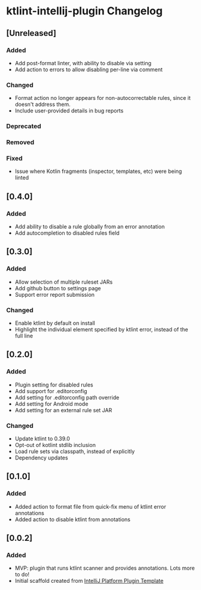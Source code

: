 <!-- Keep a Changelog guide -> https://keepachangelog.com -->

# ktlint-intellij-plugin Changelog

## [Unreleased]
### Added
- Add post-format linter, with ability to disable via setting
- Add action to errors to allow disabling per-line via comment

### Changed
- Format action no longer appears for non-autocorrectable rules, since it doesn't address them.
- Include user-provided details in bug reports

### Deprecated

### Removed

### Fixed
- Issue where Kotlin fragments (inspector, templates, etc) were being linted

## [0.4.0]
### Added
- Add ability to disable a rule globally from an error annotation 
- Add autocompletion to disabled rules field

## [0.3.0]
### Added
- Allow selection of multiple ruleset JARs
- Add github button to settings page
- Support error report submission

### Changed
- Enable ktlint by default on install
- Highlight the individual element specified by ktlint error, instead of the full line

## [0.2.0]
### Added
- Plugin setting for disabled rules
- Add support for .editorconfig
- Add setting for .editorconfig path override
- Add setting for Android mode
- Add setting for an external rule set JAR

### Changed
- Update ktlint to 0.39.0
- Opt-out of kotlint stdlib inclusion
- Load rule sets via classpath, instead of explicitly
- Dependency updates

## [0.1.0]
### Added
- Added action to format file from quick-fix menu of ktlint error annotations
- Added action to disable ktlint from annotations

## [0.0.2]
### Added
- MVP: plugin that runs ktlint scanner and provides annotations. Lots more to do!
- Initial scaffold created from [IntelliJ Platform Plugin Template](https://github.com/JetBrains/intellij-platform-plugin-template)
